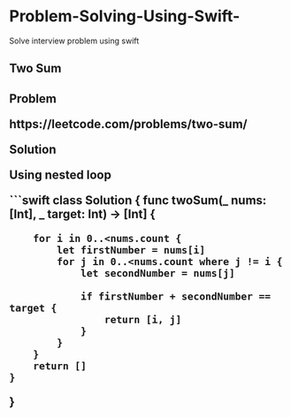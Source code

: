 # Problem-Solving-Using-Swift-
Solve interview problem using swift

<h2>Two Sum<h2> 
  <p><b>Problem</b></p>
  <p>https://leetcode.com/problems/two-sum/<p>
  
  <p><b>Solution</b></p>
     <p>Using nested loop</p>
     ```swift
     class Solution {
    func twoSum(_ nums: [Int], _ target: Int) -> [Int] {
      
        for i in 0..<nums.count {
            let firstNumber = nums[i]
            for j in 0..<nums.count where j != i {
                let secondNumber = nums[j]
                
                if firstNumber + secondNumber == target {
                    return [i, j]
                }
            }
        }
        return []
    }
}

 ```
